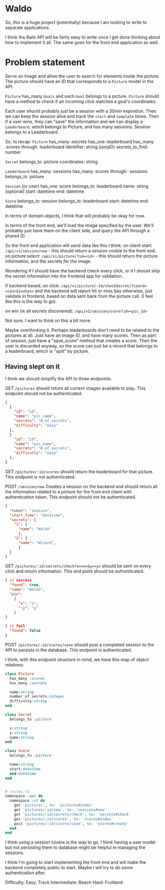 # Waldo

So, this is a huge project (potentially) because I am looking to write to separate applications.

I think the Rails API will be fairly easy to write once I get done thinking about how to implement it all. The same goes for the front end application as well.

# Problem statement
Serve an image and allow the user to search for elements inside the picture. The picture should have an ID that corresponds to a `Picture` model in the API.

`Picture` has_many `Goals` and each `Goal` belongs to a picture. `Picture` should have a method to check if an incoming click matches a goal's coordinates.

Each user should probably just be a session with a 30min expiration. Then we can keep the session alive and track the `start` and `complete` times. Then if a user wins, they can "save" the information and we can display a `Leaderboard`. which belongs to Picture, and has many sessions. Session belongs to a Leaderboard.


So, to recap:
`Picture`
  has_many :secrets
  has_one :leaderboard
  has_many :scores through: leaderboard
  identifier: string (uniqID)
  secrets_to_find: number

`Secret`
  belongs_to :picture
  coordinates: string

`Leaderboard`
  has_many :sessions
  has_many :scores through: :sessions
  belongs_to :picture

`Session` (or user)
  has_one :score
  belongs_to :leaderboard
  name: string (optional)
  start: datetime
  end: datetime

`Score`
  belongs_to :session
  belongs_to :leaderboard
  start: datetime
  end: datetime

In terms of domain objects, I think that will probably be okay for now.

In terms of the front end, we'll load the image specified by the user. We'll probably just have them on the client side, and query the API through a shared ID.

So the front end application will send data like this I think:
on client start: `/api/vi/session/new` - this should return a session cookie to the front end.
on picture select: `/api/vi/picture/?id=<id>` - this should return the picture information, and the secrets for the image.

Wondering if I should have the backend check every click, or it I should ship the secret information into the frontend app for validation.

if backend based, on click: `/api/vi/picture/:id/checkSecret/?coord=<coordinates>` and the backend will report hit or miss bas
otherwise, just validate in frontend, based on data sent back from the picture call. (I feel like this is the way to go).

on win (ie all secrets discovered): `/api/v1/session/score?id=<pic_id>`

Not sure. I want to think on this a bit more.


Maybe overthinking it. Perhaps leaderboards don't need to be related to the pictures at all. Just have an image ID, and have many scores. Then as part of session, just have a "save_score" method that creates a score. Then the user is discarded anyway, so the score can just be a record that belongs to a leaderboard, which is "split" by picture.

## Having slept on it
I think we should simplify the API to three endpoints.

GET `/pictures` should return all current images available to play. This endpoint should not be authenticated.

```json
{
  {
    "id": "id",
    "name": "pic_name",
    "secrets": "#_of_secrets",
    "difficulty": "easy"
  },
  {
    "id": "id",
    "name": "pic_name",
    "secrets": "#_of_secrets",
    "difficulty": "easy"
  },
}
```

GET `/pictures/:id/scores` should return the leaderboard for that picture. This endpoint is not authenticated.

POST `/session/new` Creates a session on the backend and should return all the information related to a picture for the front end client with authentication token. This endpoint should not be authenticated.

```json
{
  "token": "session",
  "start_time": "datetime",
  "secrets": {
    "1": {
      "name": "Waldo"
      },
    "2": {
      "name": "Wizard",
      }
  }
}
```

GET `/pictures/:id/secrets/check?x=<x>&y=<y>` should be sent on every click and return information. This end point should be authenticated.

```json
{ // success
  "found": true,
  "name": "Waldo",
  "pin":
    {
      "x": "x",
      ":y": "y"
    }
}

{ // fail
  "found": false
}
```

POST `/pictures/:id/scores/save` should post a completed session to the API to persists in the database. This endpoint is authenticated.

I think, with this endpoint structure in mind, we have this map of object relations:

```ruby
class Picture
  has_many :scores
  has_many :secrets

  name:string
  number_of_secrets:integer
  difficulty:string
end

class Secret
  belongs_to :picture

  x:string
  y:string
  name:string
end

class Score
  belongs_to :picture

  name:string
  start:datetime
  end:datetime
end


# routes.rb
namespace :api do
  namespace :v1 do
    get 'pictures', to: 'pictures#index'
    get 'pictures/:id/new'. to: 'sessions#new'
    get 'pictures/:id/secrets/check', to: 'secrets#check'
    get 'pictures/:id/scores', to: 'scores#index'
    post 'pictures/:id/scores/save', to: 'scores#create'
  end
end
```

I think using a session cookie is the way to go. I think having a user model but not persisting them to database might be helpful in managing the sessions.

I think I'm going to start implementing the front end and will make the backend completely public to start. Maybe I will try to do some authentication after.

Difficulty:
Easy: Track
Intermediate: Beach
Hard: Fruitland